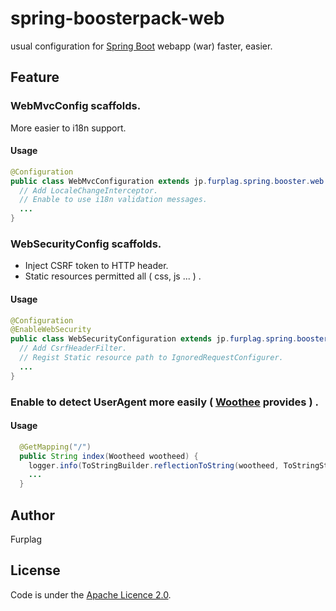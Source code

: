 # spring-boosterpack-web



usual configuration for [Spring Boot](https://github.com/spring-projects/spring-boot) webapp (war) faster, easier.

## Feature

### WebMvcConfig scaffolds.
More easier to i18n support.

#### Usage
```WebMvcConfiguration.java
@Configuration
public class WebMvcConfiguration extends jp.furplag.spring.booster.web.config.WebMvcConfigurerAdapter {
  // Add LocaleChangeInterceptor.
  // Enable to use i18n validation messages.
  ...
}
```

### WebSecurityConfig scaffolds.
* Inject CSRF token to HTTP header.
* Static resources permitted all ( css, js ... ) .

#### Usage
```WebSecurityConfiguration.java
@Configuration
@EnableWebSecurity
public class WebSecurityConfiguration extends jp.furplag.spring.booster.web.config.WebSecurityConfiguration {
  // Add CsrfHeaderFilter.
  // Regist Static resource path to IgnoredRequestConfigurer.
  ...
}
```

### Enable to detect UserAgent more easily ( [Woothee](https://github.com/woothee/woothee-java) provides ) .
#### Usage
```SomeController.java
  @GetMapping("/")
  public String index(Wootheed wootheed) {
    logger.info(ToStringBuilder.reflectionToString(wootheed, ToStringStyle.MULTI_LINE_STYLE));
    ...
  }
```

## Author
Furplag

## License
Code is under the [Apache Licence 2.0](LICENCE).
